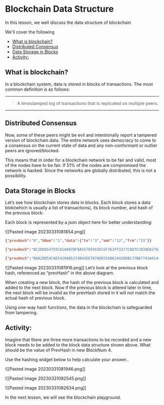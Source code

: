 # Blockchain Data Structure

In this lesson, we well discuss the data structure of blockchain

We'll cover the following

-   [What is blockchain?](https://www.educative.io/courses/hands-on-blockchain-hyperledger-fabric/7nA1nGn3V6A#What-is-blockchain?)
-   [Distributed Consensus](https://www.educative.io/courses/hands-on-blockchain-hyperledger-fabric/7nA1nGn3V6A#Distributed-Consensus)
-   [Data Storage in Blocks](https://www.educative.io/courses/hands-on-blockchain-hyperledger-fabric/7nA1nGn3V6A#Data-Storage-in-Blocks)
-   [Activity:](https://www.educative.io/courses/hands-on-blockchain-hyperledger-fabric/7nA1nGn3V6A#Activity:)

## What is blockchain?[](https://www.educative.io/courses/hands-on-blockchain-hyperledger-fabric/7nA1nGn3V6A#What-is-blockchain?)

In a blockchain system, data is stored in blocks of transactions. The most common definition is as follows:

---

> A timestamped log of transactions that is replicated on multiple peers.

---

## Distributed Consensus[](https://www.educative.io/courses/hands-on-blockchain-hyperledger-fabric/7nA1nGn3V6A#Distributed-Consensus)

Now, some of these peers might be evil and intentionally report a tampered version of blockchain data. The entire network uses democracy to come to a consensus on the current state of data and any non-conformant or outlier peers are ignored/blocked.

This means that in order for a blockchain network to be fair and valid, most of the nodes have to be fair. If 51% of the nodes are compromised the network is hacked. Since the networks are globally distributed, this is not a possibility.

## Data Storage in Blocks[](https://www.educative.io/courses/hands-on-blockchain-hyperledger-fabric/7nA1nGn3V6A#Data-Storage-in-Blocks)

Let’s see how blockchain stores data in blocks. Each block stores a data blob(which is usually a list of transactions), its block number, and hash of the previous block:

Each block is represented by a json object here for better understanding:

![[Pasted image 20230331081854.png]]
```JSON
{"prevHash":"0","bNum":"1","data":{"to":"3","amt":"12","frm":"23"}}

{"prevHash":"BC2DD014755C01A0978F8A55705565ECEF3E2FF3277C8D7CCB38EB2763FCB344","bNum":"2","data":{"to":"12","amt":"24","frm":"13"}}

{"prevHash":"B8A28D54CAE5429A85274B43EE787A00316D62442DDB137BB7743A0144F82743","bNum":"3","data":{"to":"2","amt":"15","frm":"21"}}
```
![[Pasted image 20230331081916.png]]
Let’s look at the previous block hash, referenced as “prevHash” in the above diagram.

When creating a new block, the hash of the previous block is calculated and added to the next block. Now if the previous block is altered later in time, the next block will be invalid as the prevHash stored in it will not match the actual hash of previous block.

Using one-way hash functions, the data in the blockchain is safeguarded from tampering.

## Activity:[](https://www.educative.io/courses/hands-on-blockchain-hyperledger-fabric/7nA1nGn3V6A#Activity:)

Imagine that there are three more transactions to be recorded and a new block needs to be added to the block data structure shown above. What should be the value of PrevHash in new BlockNum 4.

Use the hashing widget below to help calculate your answer..


![[Pasted image 20230331081946.png]]

![[Pasted image 20230331082545.png]]

![[Pasted image 20230331082634.png]]

In the next lesson, we will see the blockchain playground.